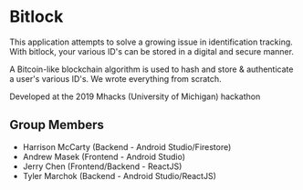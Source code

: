 # Bitlock
This application attempts to solve a growing issue in identification tracking. With bitlock, your various ID's can be stored in a digital and secure manner. 

A Bitcoin-like blockchain algorithm is used to hash and store & authenticate a user's various ID's. We wrote everything from scratch. 

Developed at the 2019 Mhacks (University of Michigan) hackathon

## Group Members
- Harrison McCarty (Backend - Android Studio/Firestore)
- Andrew Masek (Frontend - Android Studio)
- Jerry Chen (Frontend/Backend - ReactJS)
- Tyler Marchok (Backend - Android Studio/ReactJS)
